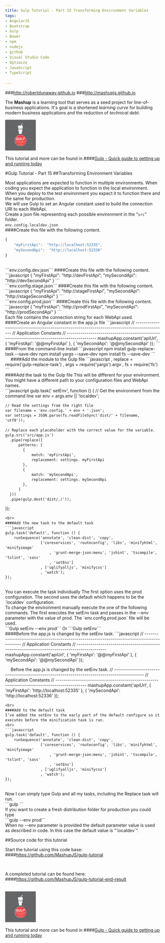 ```yaml
---
title: Gulp Tutorial - Part 15 Transforming Environment Variables
tags: 
- AngularJS
- Bootstrap
- Gulp
- Bower
- npm
- nodejs
- github
- Visual Studio Code
- Optimize
- JavaScript
- TypeScript

---
```


###http://robertdunaway.github.io
###http://mashupjs.github.io


The **Mashup** is a learning tool that serves as a seed project for line-of-business applications.  It's goal is a shortened *learning curve* for building modern business applications and the reduction of *technical debt*.
<br>

 <img src="https://raw.githubusercontent.com/MashupJS/mashupjs.docs/master/docs/mashupWorkflow/gulp/bookcoverimage.PNG" alt="Smiley face" height="100" width="100"> 

This tutorial and more can be found in
####[Gulp - Quick guide to getting up and running today](http://www.amazon.com/Gulp-Quick-guide-getting-running-ebook/dp/B010NXMFF6/)

#Gulp Tutorial - Part 15
##Transforming Environment Variables

Most applications are expected to function in multiple environments.  When coding you expect the application to function in the local environment.  When you deploy to the test environment you expect it to function there and the same for production.
<br>
We will use Gulp to set an Angular constant used to build the connection URI to each WebApi.
<br>
Create a json file representing each possible environment in the “`src`” folder.
<br>
```env.config.localdev.json```
<br>
####Create this file with the following content.
```javascript
{ 
    "myFirstApi":  "http://localhost:52335",
    "mySecondApi":  "http://localhost:52336"
}
```
<br>
```env.config.dev.json```
####Create this file with the following content.
```javascript
{ 
    "myFirstApi":  "http://devFirstApi",
    "mySecondApi":  "http://devSecondApi"
}
```
<br>
```env.config.stage.json```
####Create this file with the following content.
```javascript
{ 
    "myFirstApi":  "http://stageFirstApi",
    "mySecondApi":  "http://stageSecondApi"
}
```
<br>
```env.config.prod.json```
####Create this file with the following content.
```javascript
{ 
    "myFirstApi":  "http://prodFirstApi",
    "mySecondApi":  "http://prodSecondApi"
}
```
<br>
Each file contains the connection string for each WebApi used.
<br>
####Create an Angular constant in the app.js file
```javascript
// ---------------------------------------------------------------------------------------------
// Application Constants
// ---------------------------------------------------------------------------------------------
mashupApp.constant('apiUrl', { 'myFirstApi': '@@myFirstApi' },
                             { 'mySecondApi': '@@mySecondApi' });
```
<br>
####From the command-line install
```javascript
npm install gulp-replace-task --save-dev
npm install yargs --save-dev
npm install fs --save-dev
```
<br>
 
####Add the module to the Gulp file
```javascript
    , replace               = require('gulp-replace-task')
    , args                  = require('yargs').argv
    , fs                    = require('fs')
```
<br>
####Add the task to the Gulp file
This will be different for your environment.  You might have a different path to your configuration files and WebApi names.
<br>
```javascript
gulp.task(' setEnv', function () {
    // Get the environment from the command line
    var env = args.env || 'localdev';

    // Read the settings from the right file
    var filename = 'env.config.' + env + '.json';
    var settings = JSON.parse(fs.readFileSync('dist/' + filename, 'utf8'));

    // Replace each placeholder with the correct value for the variable.  
    gulp.src('src/app.js')
      .pipe(replace({
          patterns: [
            {
                match: 'myFirstApi',
                replacement: settings. myFirstApi
            },
            {
                match: 'mySecondApi',
                replacement: settings. mySecondApi
            },
          ]
      }))
      .pipe(gulp.dest('dist/./'));
});
```
<br>
####Add the new task to the default task
```javascript
gulp.task('default', function () {
    runSequence('annotate', 'clean-dist', 'copy',
                ['coreservices', 'routeconfig', 'libs', 'minifyhtml', 'minifyimage'
                    , 'grunt-merge-json:menu', 'jshint', 'tscompile', 'tslint', 'sass'
                    , 'setEnv']
                , ['uglifyalljs', 'minifycss']
                , 'watch');
});
```
<br>
You can execute the task individually
The first option uses the prod configuration.  The second uses the default which happens to be the `localdev` configuration.
<br>
To change the environment manually execute the one of the following commands.  The first executes the setEnv task and passes in the --env parameter with the value of prod.  The `env.config.prod.json` file will be used.
<br>
```Gulp setEnv --env prod```
Or 
```Gulp setEnv```
<br>
####Before the app.js is changed by the setEnv task.
```javascript
// ---------------------------------------------------------------------------------------------
// Application Constants
// ---------------------------------------------------------------------------------------------
mashupApp.constant('apiUrl', { 'myFirstApi': '@@myFirstApi' },
                             { 'mySecondApi': '@@mySecondApi' });

 
Before the app.js is changed by the setEnv task.
// ---------------------------------------------------------------------------------------------
// Application Constants
// ---------------------------------------------------------------------------------------------
mashupApp.constant('apiUrl', { 'myFirstApi': 'http://localhost:52335' },
                             { 'mySecondApi': 'http://localhost:52336' });
```
<br>
####Add to the default task
I’ve added the setEnv to the early part of the default configure so it executes before the minification task is run.
<br>
```javascript
gulp.task('default', function () {
    runSequence('annotate', 'clean-dist', 'copy',
                ['coreservices', 'routeconfig', 'libs', 'minifyhtml', 'minifyimage'
                    , 'grunt-merge-json:menu', 'jshint', 'tscompile', 'tslint', 'sass'
                    , 'setEnv']
                , ['uglifyalljs', 'minifycss']
                , 'watch');
});
```
<br>
Now I can simply type Gulp and all my tasks, including the Replace task will run.
<br>
```gulp ```
<br>
If you want to create a fresh distribution folder for production you could type
<br>
```gulp --env prod```
<br>
When no --env parameter is provided the default parameter value is used as described in code.  In this case the default value is “`localdev`”.

<br>

##Source code for this tutorial


Start the tutorial using this code base:  
####https://github.com/MashupJS/gulp-tutorial

<br>

A completed tutorial can be found here:  
####https://github.com/MashupJS/gulp-tutorial-end-result

<br>

 <img src="https://raw.githubusercontent.com/MashupJS/mashupjs.docs/master/docs/mashupWorkflow/gulp/bookcoverimage.PNG" alt="Smiley face" height="100" width="100"> 

This tutorial and more can be found in
####[Gulp - Quick guide to getting up and running today](http://www.amazon.com/Gulp-Quick-guide-getting-running-ebook/dp/B010NXMFF6/)